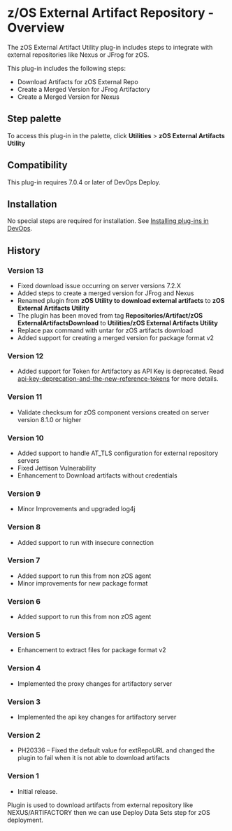 # z/OS External Artifact Repository - Overview

The zOS External Artifact Utility plug-in includes steps to integrate with external repositories like Nexus or JFrog for zOS.

This plug-in includes the following steps:

* Download Artifacts for zOS External Repo
* Create a Merged Version for JFrog Artifactory
* Create a Merged Version for Nexus

## Step palette

To access this plug-in in the palette, click **Utilities** > **zOS External Artifacts Utility**

## Compatibility

This plug-in requires 7.0.4 or later of DevOps Deploy.

## Installation

No special steps are required for installation. See [Installing plug-ins in DevOps](https://community.ibm.com/community/user/wasdevops/blogs/laurel-dickson-bull1/2022/06/13/install-plugins "Installing plug-ins in DevOps").

## History

### Version 13

* Fixed download issue occurring on server versions 7.2.X
* Added steps to create a merged version for JFrog and Nexus
* Renamed plugin from **zOS Utility to download external artifacts** to **zOS External Artifacts Utility**
* The plugin has been moved from tag **Repositories/Artifact/zOS ExternalArtifactsDownload** to **Utilities/zOS External Artifacts Utility**
* Replace pax command with untar for zOS artifacts download
* Added support for creating a merged version for package format v2

### Version 12

* Added support for Token for Artifactory as API Key is deprecated.
Read [api-key-deprecation-and-the-new-reference-tokens](https://jfrog.com/help/r/platform-api-key-deprecation-and-the-new-reference-tokens/jfrog-s-legacy-of-api-keys) for more details.

### Version 11

* Validate checksum for zOS component versions created on server version 8.1.0 or higher

### Version 10

* Added support to handle AT_TLS configuration for external repository servers
* Fixed Jettison Vulnerability
* Enhancement to Download artifacts without credentials

### Version 9

* Minor Improvements and upgraded log4j

### Version 8

* Added support to run with insecure connection

### Version 7

* Added support to run this from non zOS agent
* Minor improvements for new package format

### Version 6

* Added support to run this from non zOS agent

### Version 5

* Enhancement to extract files for package format v2

### Version 4

* Implemented the proxy changes for artifactory server

### Version 3

* Implemented the api key changes for artifactory server

### Version 2

* PH20336 – Fixed the default value for extRepoURL and changed the plugin to fail when it is not able to download artifacts

### Version 1

* Initial release.

Plugin is used to download artifacts from external repository like NEXUS/ARTIFACTORY then we can use Deploy Data Sets step for zOS deployment.

